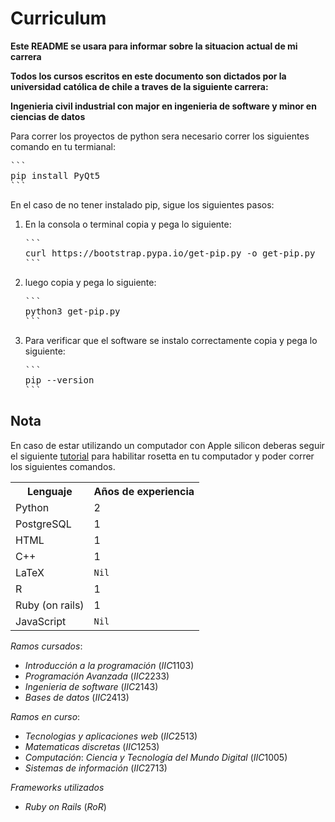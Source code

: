 # Curriculum

<strong>Este README se usara para informar sobre la situacion actual de mi carrera

Todos los cursos escritos en este documento son dictados por la universidad católica de chile a traves de la siguiente carrera:

Ingenieria civil industrial con major en ingenieria de software y minor en ciencias de datos</strong>

Para correr los proyectos de python sera necesario correr los siguientes comando en tu termianal:

<pre>
```
pip install PyQt5
```
</pre>

En el caso de no tener instalado pip, sigue los siguientes pasos:

1. En la consola o terminal copia y pega lo siguiente:
   <pre>
   ```
   curl https://bootstrap.pypa.io/get-pip.py -o get-pip.py
   ```
   </pre>
2. luego copia y pega lo siguiente:
   <pre>
   ```
   python3 get-pip.py
   ```
   </pre>
3. Para verificar que el software se instalo correctamente copia y pega lo siguiente:
   <pre>
   ```
   pip --version
   ```
   </pre>

## Nota
En caso de estar utilizando un computador con Apple silicon deberas seguir el siguiente [tutorial](https://support.apple.com/es-cl/HT211861) para habilitar rosetta en tu computador
y poder correr los siguientes comandos.

<table>
    <tr>
        <th>Lenguaje</th>
        <th>Años de experiencia</th>
    </tr>
    <tr>
        <td>Python</td>
        <td>2</td>
    </tr>
    <tr>
        <td>PostgreSQL</td>
        <td>1</td>
    </tr>
    <tr>
        <td>HTML</td>
        <td>1</td>
    </tr>
    <tr>
         <td>C++</td>
         <td>1</td>
    </tr>
    <tr>
         <td>LaTeX</td>
         <td><code>Nil</td>
    </tr>
    <tr>
         <td>R</td>
         <td>1</td>
    </tr>
    <tr>
         <td>Ruby (on rails)</td>
         <td>1</td>
    </tr>
    <tr>
         <td>JavaScript</td>
         <td><code>Nil</td>
    </tr>
</table>


$Ramos\ cursados:$

- $Introducción\ a\ la\ programación\ (IIC1103)$
- $Programación\ Avanzada\ (IIC2233)$
- $Ingenieria\ de\ software\ (IIC2143)$
- $Bases\ de\ datos\ (IIC2413)$

$Ramos\ en\ curso:$

- $Tecnologias\ y\ aplicaciones\ web\ (IIC2513)$
- $Matematicas\ discretas\ (IIC1253)$
- $Computación:\ Ciencia\ y\ Tecnología\ del\ Mundo\ Digital\ (IIC1005)$
- $Sistemas\ de\ información\ (IIC2713)$

$Frameworks\ utilizados$

- $Ruby\ on\ Rails\ (RoR)$

